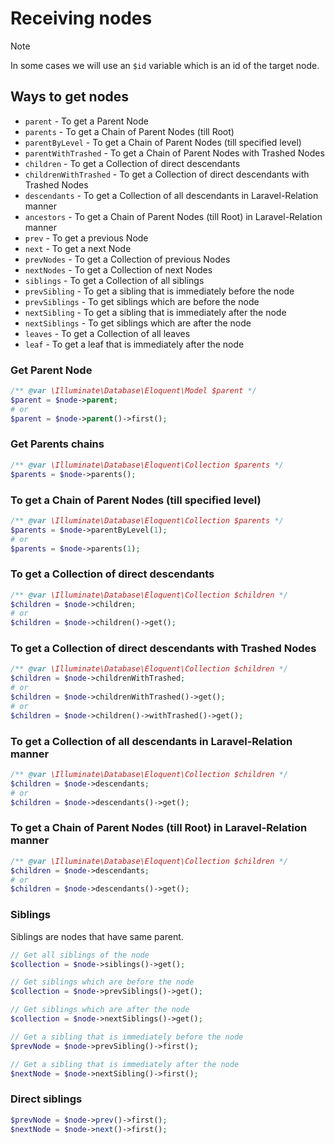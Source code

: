# Receiving nodes

> [!NOTE]
> In some cases we will use an `$id` variable which is an id of the target node.

## Ways to get nodes

- `parent` - To get a Parent Node
- `parents` - To get a Chain of Parent Nodes (till Root)
- `parentByLevel` - To get a Chain of Parent Nodes (till specified level)
- `parentWithTrashed` - To get a Chain of Parent Nodes with Trashed Nodes
- `children` - To get a Collection of direct descendants
- `childrenWithTrashed` - To get a Collection of direct descendants with Trashed Nodes
- `descendants` - To get a Collection of all descendants in Laravel-Relation manner
- `ancestors` - To get a Chain of Parent Nodes (till Root) in Laravel-Relation manner
- `prev` - To get a previous Node
- `next` - To get a next Node
- `prevNodes` - To get a Collection of previous Nodes
- `nextNodes` - To get a Collection of next Nodes
- `siblings` - To get a Collection of all siblings
- `prevSibling` - To get a sibling that is immediately before the node
- `prevSiblings` - To get siblings which are before the node 
- `nextSibling` - To get a sibling that is immediately after the node
- `nextSiblings` - To get siblings which are after the node
- `leaves` - To get a Collection of all leaves
- `leaf` - To get a leaf that is immediately after the node

### Get Parent Node

```php
/** @var \Illuminate\Database\Eloquent\Model $parent */
$parent = $node->parent;
# or
$parent = $node->parent()->first();
```

### Get Parents chains

```php
/** @var \Illuminate\Database\Eloquent\Collection $parents */
$parents = $node->parents();
```

### To get a Chain of Parent Nodes (till specified level)

```php
/** @var \Illuminate\Database\Eloquent\Collection $parents */
$parents = $node->parentByLevel(1);
# or
$parents = $node->parents(1);
```

### To get a Collection of direct descendants

```php
/** @var \Illuminate\Database\Eloquent\Collection $children */
$children = $node->children;
# or
$children = $node->children()->get();
```

### To get a Collection of direct descendants with Trashed Nodes

```php
/** @var \Illuminate\Database\Eloquent\Collection $children */
$children = $node->childrenWithTrashed;
# or
$children = $node->childrenWithTrashed()->get();
# or
$children = $node->children()->withTrashed()->get();
```

### To get a Collection of all descendants in Laravel-Relation manner

```php
/** @var \Illuminate\Database\Eloquent\Collection $children */
$children = $node->descendants;
# or
$children = $node->descendants()->get();
```

### To get a Chain of Parent Nodes (till Root) in Laravel-Relation manner

```php
/** @var \Illuminate\Database\Eloquent\Collection $children */
$children = $node->descendants;
# or
$children = $node->descendants()->get();
```

### Siblings

Siblings are nodes that have same parent.

```php
// Get all siblings of the node
$collection = $node->siblings()->get();

// Get siblings which are before the node
$collection = $node->prevSiblings()->get();

// Get siblings which are after the node
$collection = $node->nextSiblings()->get();

// Get a sibling that is immediately before the node
$prevNode = $node->prevSibling()->first();

// Get a sibling that is immediately after the node
$nextNode = $node->nextSibling()->first();
```

### Direct siblings

```php
$prevNode = $node->prev()->first();
$nextNode = $node->next()->first();
```
